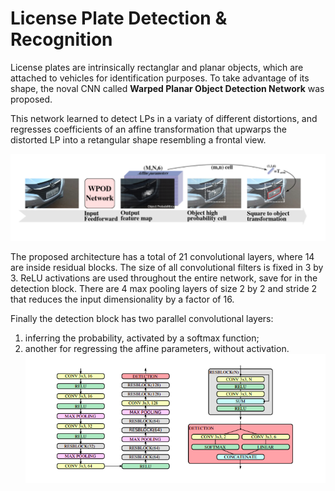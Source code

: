 # License Plate Detection & Recognition

License plates are intrinsically rectanglar and planar objects, which are attached to vehicles for identification purposes. To take advantage of its shape, the noval CNN called **Warped Planar Object Detection Network** was proposed.

This network learned to detect LPs in a variaty of different distortions, and regresses coefficients of an affine transformation that upwarps the distorted LP into a retangular shape resembling a frontal view.

![Image](/images/p1.png)


The proposed architecture has a total of 21 convolutional layers, where 14 are inside residual blocks. The size of all convolutional filters is fixed in 3 by 3. ReLU activations are used throughout the entire network, save for in the detection block. There are 4 max pooling layers of size 2 by 2 and stride 2 that reduces the input dimensionality by a factor of 16.

Finally the detection block has two parallel convolutional layers:<br>
1. inferring the probability, activated by a softmax function;<br>
2. another for regressing the affine parameters, without activation.<br>
![Image](/images/p2.png)
